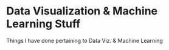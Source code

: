 # Data Visualization & Machine Learning Stuff

Things I have done pertaining to Data Viz. & Machine Learning
 
